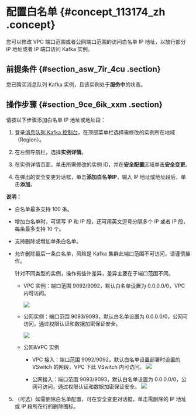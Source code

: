 # 配置白名单 {#concept_113174_zh .concept}

您可以修改 VPC 端口范围或者公网端口范围的访问白名单 IP 地址，以放行部分 IP 地址或者 IP 端口访问 Kafka 实例。

## 前提条件 {#section_asw_7ir_4cu .section}

您已购买消息队列 Kafka 实例，且该实例处于**服务中**的状态。

## 操作步骤 {#section_9ce_6ik_xxm .section}

请按以下步骤添加白名单 IP 地址或地址段：

1.  登录[消息队列 Kafka 控制台](http://kafka.console.aliyun.com)，在顶部菜单栏选择需修改的实例所在地域（Region）。

2.  在左侧导航栏，选择**实例详情**。

3.  在实例详情页面，单击所需修改的实例 ID，并在**安全配置**区域单击**安全变更**。

4.  在弹出的安全变更对话框，单击**添加白名单IP**，输入 IP 地址或地址段后，单击**添加**。

**说明：** 

-   白名单最多支持 100 条。

-   增加白名单时，可填写 IP 和 IP 段，还可用英文逗号分隔多个 IP 或者 IP 段，每条最多支持 10 个。

-   支持删除或增加单条白名单。

-   允许删除最后一条白名单，风险是 Kafka 集群此端口范围不可访问，请谨慎操作。

    针对不同类型的实例，操作有些许差异，差异主要在于端口范围不同。

    -   VPC 实例：端口范围 9092/9092，默认白名单设置为 0.0.0.0/0，VPC 内可访问。

        ![](http://static-aliyun-doc.oss-cn-hangzhou.aliyuncs.com/assets/img/998841/156839530453422_zh-CN.png)

    -   公网实例：端口范围 9093/9093，默认白名单设置为 0.0.0.0/0，公网可访问，通过权限认证和数据加密保证安全。

        ![](http://static-aliyun-doc.oss-cn-hangzhou.aliyuncs.com/assets/img/998841/156839530453424_zh-CN.png)

    -   公网&VPC 实例

        -   VPC 接入：端口范围 9092/9092，默认白名单设置部署时设置的 VSwitch 的网段，VPC 下此 VSwitch 内可访问。
        ![](http://static-aliyun-doc.oss-cn-hangzhou.aliyuncs.com/assets/img/998841/156839530453427_zh-CN.png)

        -   公网接入：端口范围 9093/9093，默认白名单设置为 0.0.0.0/0，公网可访问，通过权限认证和数据加密保证安全。
        ![](http://static-aliyun-doc.oss-cn-hangzhou.aliyuncs.com/assets/img/998841/156839530453429_zh-CN.png)

5.  （可选）如需删除白名单配置，可在安全变更对话框，单击需删除的 IP 地址或 IP 段所在行的删除图标。


